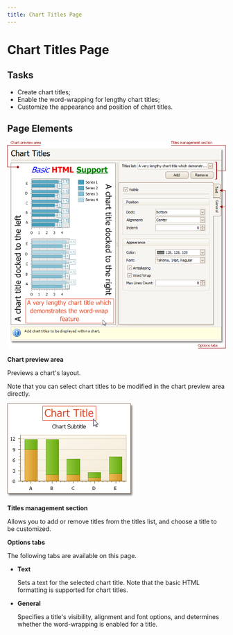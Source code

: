 ```yaml
---
title: Chart Titles Page
---
```

# Chart Titles Page
## Tasks
* Create chart titles;
* Enable the word-wrapping for lengthy chart titles;
* Customize the appearance and position of chart titles.

## Page Elements
![ChartWizard_ChartTitlesPage](../../../images/Img7237.png)

**Chart preview area**

Previews a chart's layout.

Note that you can select chart titles to be modified in the chart preview area directly.

![ChartWizard_9a](../../../images/Img7412.png)

**Titles management section**

Allows you to add or remove titles from the titles list, and choose a title to be customized.

**Options tabs**

The following tabs are available on this page.
* **Text**
	
	Sets a text for the selected chart title. Note that the basic HTML formatting is supported for chart titles.
* **General**
	
	Specifies a title's visibility, alignment and font options, and determines whether the word-wrapping is enabled for a title.